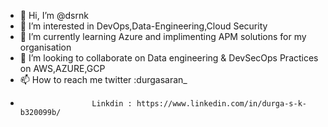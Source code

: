 - 👋 Hi, I’m @dsrnk
- 👀 I’m interested in DevOps,Data-Engineering,Cloud Security
- 🌱 I’m currently learning Azure and implimenting APM solutions for my organisation
- 💞️ I’m looking to collaborate on Data engineering & DevSecOps Practices on AWS,AZURE,GCP
- 📫 How to reach me twitter :durgasaran_
-                     Linkdin : https://www.linkedin.com/in/durga-s-k-b320099b/

<!---
dsrnk/dsrnk is a ✨ special ✨ repository because its `README.md` (this file) appears on your GitHub profile.
You can click the Preview link to take a look at your changes.
--->
